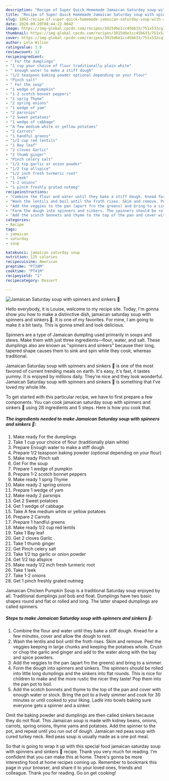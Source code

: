 ```yaml
---
description: "Recipe of Super Quick Homemade Jamaican Saturday soup with spinners and sinkers 🌱"
title: "Recipe of Super Quick Homemade Jamaican Saturday soup with spinners and sinkers 🌱"
slug: 1892-recipe-of-super-quick-homemade-jamaican-saturday-soup-with-spinners-and-sinkers
date: 2020-09-20T08:44:22.004Z
image: https://img-global.cpcdn.com/recipes/3915d6e1cc45b633/751x532cq70/jamaican-saturday-soup-with-spinners-and-sinkers-🌱-recipe-main-photo.jpg
thumbnail: https://img-global.cpcdn.com/recipes/3915d6e1cc45b633/751x532cq70/jamaican-saturday-soup-with-spinners-and-sinkers-🌱-recipe-main-photo.jpg
cover: https://img-global.cpcdn.com/recipes/3915d6e1cc45b633/751x532cq70/jamaican-saturday-soup-with-spinners-and-sinkers-🌱-recipe-main-photo.jpg
author: Lela Wilson
ratingvalue: 3.8
reviewcount: 12
recipeingredient:
- " For the dumplings"
- "1 cup your choice of flour traditionally plain white"
- " Enough water to make a stiff dough"
- "1/2 teaspoon baking powder optional depending on your flour"
- "Pinch salt"
- " For the soup"
- "1 wedge of pumpkin"
- "1-2 scotch bonnet peppers"
- "1 sprig Thyme"
- "2 spring onions"
- "1 wedge of yam"
- "2 parsnips"
- "2 Sweet potatoes"
- "1 wedge of cabbage"
- "A few medium white or yellow potatoes"
- "2 Carrots"
- "1 handful greens"
- "1/2 cup red lentils"
- "1 Bay leaf"
- "2 cloves Garlic"
- "1 thumb ginger"
- "Pinch celery salt"
- "1/2 tsp garlic or onion powder"
- "1/2 tsp allspice"
- "1/2 inch fresh turmeric root"
- "1 leek"
- "1-2 onions"
- "1 pinch freshly grated nutmeg"
recipeinstructions:
- "Combine the flour and water until they bake a stiff dough. Knead for a few minutes, cover and allow the dough to rest."
- "Wash the lentils and boil until the froth rises. Skim and remove. Peel the veggies keeping in large chunks and keeping the potatoes whole. Crush or chop the garlic and ginger and add to the water along with the bay and spice powders."
- "Add the veggies to the pan (apart fro the greens) and bring to a simmer."
- "Form the dough into spinners and sinkers. The spinners should be rolled into little long dumplings and the sinkers into flat rounds. This is nice for children to make and the more rustic the nicer they taste! Pop them into the pan pot to boil."
- "Add the scotch bonnets and thyme to the top of the pan and cover with enough water or stock. Bring the pot to a lively simmer and cook for 30 minutes or until cooked to your liking. Ladle into bowls baking sure everyone gets a spinner and a sinker."
categories:
- Recipe
tags:
- jamaican
- saturday
- soup

katakunci: jamaican saturday soup 
nutrition: 125 calories
recipecuisine: American
preptime: "PT28M"
cooktime: "PT41M"
recipeyield: "1"
recipecategory: Dessert

---
```



![Jamaican Saturday soup with spinners and sinkers 🌱](https://img-global.cpcdn.com/recipes/3915d6e1cc45b633/751x532cq70/jamaican-saturday-soup-with-spinners-and-sinkers-🌱-recipe-main-photo.jpg)

Hello everybody, it is Louise, welcome to my recipe site. Today, I'm gonna show you how to make a distinctive dish, jamaican saturday soup with spinners and sinkers 🌱. It is one of my favorites. For mine, I am going to make it a bit tasty. This is gonna smell and look delicious.

Spinners are a type of Jamaican dumpling used primarily in soups and stews. Make them with just three ingredients—flour, water, and salt. These dumplings also are known as &#34;spinners and sinkers&#34; because their long, tapered shape causes them to sink and spin while they cook, whereas traditional.

Jamaican Saturday soup with spinners and sinkers 🌱 is one of the most favored of current trending meals on earth. It's easy, it's fast, it tastes yummy. It is enjoyed by millions daily. They're nice and they look wonderful. Jamaican Saturday soup with spinners and sinkers 🌱 is something that I've loved my whole life.


To get started with this particular recipe, we have to first prepare a few components. You can cook jamaican saturday soup with spinners and sinkers 🌱 using 28 ingredients and 5 steps. Here is how you cook that.

<!--inarticleads1-->

##### The ingredients needed to make Jamaican Saturday soup with spinners and sinkers 🌱:

1. Make ready  For the dumplings
1. Take 1 cup your choice of flour (traditionally plain white)
1. Prepare  Enough water to make a stiff dough
1. Prepare 1/2 teaspoon baking powder (optional depending on your flour)
1. Make ready Pinch salt
1. Get  For the soup
1. Prepare 1 wedge of pumpkin
1. Prepare 1-2 scotch bonnet peppers
1. Make ready 1 sprig Thyme
1. Make ready 2 spring onions
1. Prepare 1 wedge of yam
1. Make ready 2 parsnips
1. Get 2 Sweet potatoes
1. Get 1 wedge of cabbage
1. Take A few medium white or yellow potatoes
1. Prepare 2 Carrots
1. Prepare 1 handful greens
1. Make ready 1/2 cup red lentils
1. Take 1 Bay leaf
1. Get 2 cloves Garlic
1. Take 1 thumb ginger
1. Get Pinch celery salt
1. Take 1/2 tsp garlic or onion powder
1. Get 1/2 tsp allspice
1. Make ready 1/2 inch fresh turmeric root
1. Take 1 leek
1. Take 1-2 onions
1. Get 1 pinch freshly grated nutmeg


Jamaican Chicken Pumpkin Soup is a traditional Saturday soup enjoyed by all. Traditional dumplings just bob and float. Dumplings have two basic shapes round and flat or rolled and long. The latter shaped dumplings are called spinners. 

<!--inarticleads2-->

##### Steps to make Jamaican Saturday soup with spinners and sinkers 🌱:

1. Combine the flour and water until they bake a stiff dough. Knead for a few minutes, cover and allow the dough to rest.
1. Wash the lentils and boil until the froth rises. Skim and remove. Peel the veggies keeping in large chunks and keeping the potatoes whole. Crush or chop the garlic and ginger and add to the water along with the bay and spice powders.
1. Add the veggies to the pan (apart fro the greens) and bring to a simmer.
1. Form the dough into spinners and sinkers. The spinners should be rolled into little long dumplings and the sinkers into flat rounds. This is nice for children to make and the more rustic the nicer they taste! Pop them into the pan pot to boil.
1. Add the scotch bonnets and thyme to the top of the pan and cover with enough water or stock. Bring the pot to a lively simmer and cook for 30 minutes or until cooked to your liking. Ladle into bowls baking sure everyone gets a spinner and a sinker.


Omit the baking powder and dumplings are then called sinkers because they do not float. This Jamaican soup is made with kidney beans, onions, carrots, spring onions, thyme yams and potatoes. Add the spinner to the pot, and repeat until you run out of dough. Jamaican red peas soup with cured turkey neck. Red peas soup is usually made as a one pot meal. 

So that is going to wrap it up with this special food jamaican saturday soup with spinners and sinkers 🌱 recipe. Thank you very much for reading. I'm confident that you can make this at home. There's gonna be more interesting food at home recipes coming up. Remember to bookmark this page in your browser, and share it to your loved ones, friends and colleague. Thank you for reading. Go on get cooking!
